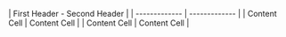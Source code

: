 | First Header  - Second Header |
| ------------- | ------------- |
| Content Cell  | Content Cell  |
| Content Cell  | Content Cell  |
